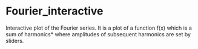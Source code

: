 # Fourier_interactive
Interactive plot of the Fourier series. It is a plot of a function f(x) which is a sum of harmonics* where amplitudes of subsequent harmonics are set by sliders.
